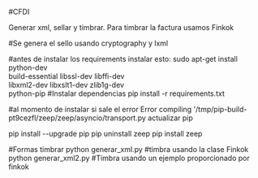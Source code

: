 #CFDI

Generar xml, sellar y timbrar. Para timbrar la factura usamos Finkok

#Se genera el sello usando cryptography y lxml

#antes de instalar los requirements instalar esto:
sudo apt-get install python-dev  \
     build-essential libssl-dev libffi-dev \
     libxml2-dev libxslt1-dev zlib1g-dev \
     python-pip
#Instalar dependencias
pip install -r requirements.txt

#al momento de instalar si sale el error  Error compiling '/tmp/pip-build-pt9cezfl/zeep/zeep/asyncio/transport.py actualizar pip

pip install --upgrade pip
pip uninstall zeep
pip install zeep

#Formas timbrar
python generar_xml.py #timbra usando la clase Finkok
python generar_xml2.py #Timbra usando un ejemplo proporcionado por finkok
